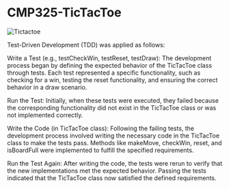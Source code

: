 # CMP325-TicTacToe

![Tictactoe](https://github.com/Georgegido/CMP325-TicTacToe/assets/150754463/4713245c-c5f8-4dd0-915a-15fd221e8e88)



Test-Driven Development (TDD) was applied as follows:



Write a Test (e.g., testCheckWin, testReset, testDraw): The development process began by defining the expected behavior of the TicTacToe class through tests. Each test represented a specific functionality, such as checking for a win, testing the reset functionality, and ensuring the correct behavior in a draw scenario.


Run the Test: Initially, when these tests were executed, they failed because the corresponding functionality did not exist in the TicTacToe class or was not implemented correctly.


Write the Code (in TicTacToe class): Following the failing tests, the development process involved writing the necessary code in the TicTacToe class to make the tests pass. Methods like makeMove, checkWin, reset, and isBoardFull were implemented to fulfill the specified requirements.


Run the Test Again: After writing the code, the tests were rerun to verify that the new implementations met the expected behavior. Passing the tests indicated that the TicTacToe class now satisfied the defined requirements.






